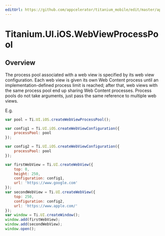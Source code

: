 ```yaml
---
editUrl: https://github.com/appcelerator/titanium_mobile/edit/master/apidoc/Titanium/UI/iOS/WebViewProcessPool.yml
---
```

# Titanium.UI.iOS.WebViewProcessPool

<TypeHeader/>

## Overview

The process pool associated with a web view is specified by its web view configuration. Each web view 
is given its own Web Content process until an implementation-defined process limit is reached; after that,
web views with the same process pool end up sharing Web Content processes. Process pools do not take arguments, 
just pass the same reference to multiple web views. 

E.g.
``` js
var pool = Ti.UI.iOS.createWebViewProcessPool();

var config1 = Ti.UI.iOS.createWebViewConfiguration({
    processPool: pool
});

var config2 = Ti.UI.iOS.createWebViewConfiguration({
    processPool: pool
});

var firstWebView = Ti.UI.createWebView({
    top: 0,
    height: 250,
    configuration: config1,
    url: 'https://www.google.com'
});
var secondWebView = Ti.UI.createWebView({
    top: 250,
    configuration: config2,
    url: 'https://www.apple.com/'
});
var window = Ti.UI.createWindow();
window.add(firstWebView);
window.add(secondWebView);
window.open();
```

<ApiDocs/>
